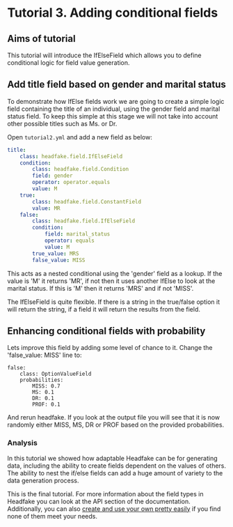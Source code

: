 # Tutorial 3. Adding conditional fields

## Aims of tutorial
This tutorial will introduce the IfElseField which allows you to define conditional logic for field value generation.

## Add title field based on gender and marital status
To demonstrate how IfElse fields work we are going to create a simple logic field containing the title of an individual, using the gender field and marital status field. To keep this simple at this stage we will not take into account other possible titles such as Ms. or Dr.

Open `tutorial2.yml` and add a new field as below:

```yaml
title:
    class: headfake.field.IfElseField
    condition:
    	class: headfake.field.Condition
        field: gender
        operator: operator.equals
        value: M
    true:
        class: headfake.field.ConstantField
        value: MR
    false:
        class: headfake.field.IfElseField
        condition:
            field: marital_status
            operator: equals
            value: M
        true_value: MRS
        false_value: MISS
```

This acts as a nested conditional using the 'gender' field as a lookup. If the value is 'M' it returns 'MR', if not then it uses another IfElse to look at the marital status. If this is 'M' then it returns 'MRS' and if not 'MISS'.

The IfElseField is quite flexible. If there is a string in the true/false option it will return the string, if a field it will return the results from the field.

## Enhancing conditional fields with probability
Lets improve this field by adding some level of chance to it. Change the 'false_value: MISS' line to:

```
false:
    class: OptionValueField
    probabilities:
        MISS: 0.7
        MS: 0.1
        DR: 0.1
        PROF: 0.1
```

And rerun headfake. If you look at the output file you will see that it is now randomly either MISS, MS, DR or PROF based on the provided probabilities.

### Analysis
In this tutorial we showed how adaptable Headfake can be for generating data, including the ability to create fields dependent on the values of others. The ability to nest the if/else fields can add a huge amount of variety to the data generation process.

This is the final tutorial. For more information about the field types in Headfake you can look at the API section of the documentation. Additionally, you can also [create and use your own pretty easily](/how-to/create-custom-field) if you find none of them meet your needs.

